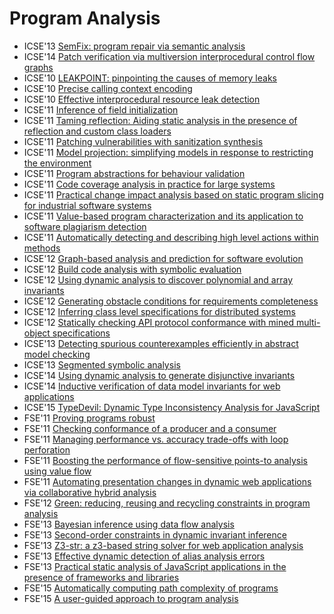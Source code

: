 # Program Analysis

* ICSE'13 [SemFix: program repair via semantic analysis](https://scholar.google.com/scholar?q=SemFix%3A+program+repair+via+semantic+analysis)
* ICSE'14 [Patch verification via multiversion interprocedural control flow graphs](https://scholar.google.com/scholar?q=Patch+verification+via+multiversion+interprocedural+control+flow+graphs)
* ICSE'10 [LEAKPOINT: pinpointing the causes of memory leaks](https://scholar.google.com/scholar?q=LEAKPOINT%3A+pinpointing+the+causes+of+memory+leaks)
* ICSE'10 [Precise calling context encoding](https://scholar.google.com/scholar?q=Precise+calling+context+encoding)
* ICSE'10 [Effective interprocedural resource leak detection](https://scholar.google.com/scholar?q=Effective+interprocedural+resource+leak+detection)
* ICSE'11 [Inference of field initialization](https://scholar.google.com/scholar?q=Inference+of+field+initialization)
* ICSE'11 [Taming reflection: Aiding static analysis in the presence of reflection and custom class loaders](https://scholar.google.com/scholar?q=Taming+reflection%3A+Aiding+static+analysis+in+the+presence+of+reflection+and+custom+class+loaders)
* ICSE'11 [Patching vulnerabilities with sanitization synthesis](https://scholar.google.com/scholar?q=Patching+vulnerabilities+with+sanitization+synthesis)
* ICSE'11 [Model projection: simplifying models in response to restricting the environment](https://scholar.google.com/scholar?q=Model+projection%3A+simplifying+models+in+response+to+restricting+the+environment)
* ICSE'11 [Program abstractions for behaviour validation](https://scholar.google.com/scholar?q=Program+abstractions+for+behaviour+validation)
* ICSE'11 [Code coverage analysis in practice for large systems](https://scholar.google.com/scholar?q=Code+coverage+analysis+in+practice+for+large+systems)
* ICSE'11 [Practical change impact analysis based on static program slicing for industrial software systems](https://scholar.google.com/scholar?q=Practical+change+impact+analysis+based+on+static+program+slicing+for+industrial+software+systems)
* ICSE'11 [Value-based program characterization and its application to software plagiarism detection](https://scholar.google.com/scholar?q=Value-based+program+characterization+and+its+application+to+software+plagiarism+detection)
* ICSE'11 [Automatically detecting and describing high level actions within methods](https://scholar.google.com/scholar?q=Automatically+detecting+and+describing+high+level+actions+within+methods)
* ICSE'12 [Graph-based analysis and prediction for software evolution](https://scholar.google.com/scholar?q=Graph-based+analysis+and+prediction+for+software+evolution)
* ICSE'12 [Build code analysis with symbolic evaluation](https://scholar.google.com/scholar?q=Build+code+analysis+with+symbolic+evaluation)
* ICSE'12 [Using dynamic analysis to discover polynomial and array invariants](https://scholar.google.com/scholar?q=Using+dynamic+analysis+to+discover+polynomial+and+array+invariants)
* ICSE'12 [Generating obstacle conditions for requirements completeness](https://scholar.google.com/scholar?q=Generating+obstacle+conditions+for+requirements+completeness)
* ICSE'12 [Inferring class level specifications for distributed systems](https://scholar.google.com/scholar?q=Inferring+class+level+specifications+for+distributed+systems)
* ICSE'12 [Statically checking API protocol conformance with mined multi-object specifications](https://scholar.google.com/scholar?q=Statically+checking+API+protocol+conformance+with+mined+multi-object+specifications)
* ICSE'13 [Detecting spurious counterexamples efficiently in abstract model checking](https://scholar.google.com/scholar?q=Detecting+spurious+counterexamples+efficiently+in+abstract+model+checking)
* ICSE'13 [Segmented symbolic analysis](https://scholar.google.com/scholar?q=Segmented+symbolic+analysis)
* ICSE'14 [Using dynamic analysis to generate disjunctive invariants](https://scholar.google.com/scholar?q=Using+dynamic+analysis+to+generate+disjunctive+invariants)
* ICSE'14 [Inductive verification of data model invariants for web applications](https://scholar.google.com/scholar?q=Inductive+verification+of+data+model+invariants+for+web+applications)
* ICSE'15 [TypeDevil: Dynamic Type Inconsistency Analysis for JavaScript](https://scholar.google.com/scholar?q=TypeDevil%3A+Dynamic+Type+Inconsistency+Analysis+for+JavaScript)
* FSE'11 [Proving programs robust](https://scholar.google.com/scholar?q=Proving+programs+robust)
* FSE'11 [Checking conformance of a producer and a consumer](https://scholar.google.com/scholar?q=Checking+conformance+of+a+producer+and+a+consumer)
* FSE'11 [Managing performance vs. accuracy trade-offs with loop perforation](https://scholar.google.com/scholar?q=Managing+performance+vs.+accuracy+trade-offs+with+loop+perforation)
* FSE'11 [Boosting the performance of flow-sensitive points-to analysis using value flow](https://scholar.google.com/scholar?q=Boosting+the+performance+of+flow-sensitive+points-to+analysis+using+value+flow)
* FSE'11 [Automating presentation changes in dynamic web applications via collaborative hybrid analysis](https://scholar.google.com/scholar?q=Automating+presentation+changes+in+dynamic+web+applications+via+collaborative+hybrid+analysis)
* FSE'12 [Green: reducing, reusing and recycling constraints in program analysis](https://scholar.google.com/scholar?q=Green%3A+reducing%2C+reusing+and+recycling+constraints+in+program+analysis)
* FSE'13 [Bayesian inference using data flow analysis](https://scholar.google.com/scholar?q=Bayesian+inference+using+data+flow+analysis)
* FSE'13 [Second-order constraints in dynamic invariant inference](https://scholar.google.com/scholar?q=Second-order+constraints+in+dynamic+invariant+inference)
* FSE'13 [Z3-str: a z3-based string solver for web application analysis](https://scholar.google.com/scholar?q=Z3-str%3A+a+z3-based+string+solver+for+web+application+analysis)
* FSE'13 [Effective dynamic detection of alias analysis errors](https://scholar.google.com/scholar?q=Effective+dynamic+detection+of+alias+analysis+errors)
* FSE'13 [Practical static analysis of JavaScript applications in the presence of frameworks and libraries](https://scholar.google.com/scholar?q=Practical+static+analysis+of+JavaScript+applications+in+the+presence+of+frameworks+and+libraries)
* FSE'15 [Automatically computing path complexity of programs](https://scholar.google.com/scholar?q=Automatically+computing+path+complexity+of+programs)
* FSE'15 [A user-guided approach to program analysis](https://scholar.google.com/scholar?q=A+user-guided+approach+to+program+analysis)
